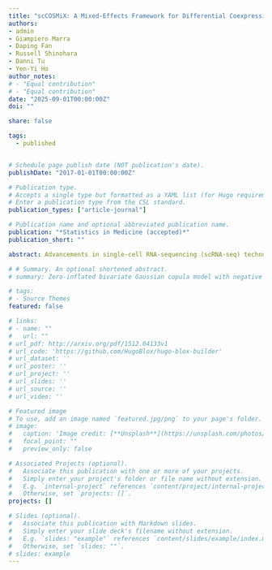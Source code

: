 ```yaml
---
title: "scCOSMiX: A Mixed-Effects Framework for Differential Coexpression and Transcriptional Interactions Modeling in Single-Cell RNA-Seq"
authors:
- admin
- Giampiero Marra
- Daping Fan
- Russell Shinohara
- Danni Tu
- Yen-Yi Ho
author_notes:
# - "Equal contribution"
# - "Equal contribution"
date: "2025-09-01T00:00:00Z"
doi: ""

share: false

tags:
  - published


# Schedule page publish date (NOT publication's date).
publishDate: "2017-01-01T00:00:00Z"

# Publication type.
# Accepts a single type but formatted as a YAML list (for Hugo requirements).
# Enter a publication type from the CSL standard.
publication_types: ["article-journal"]

# Publication name and optional abbreviated publication name.
publication: "*Statistics in Medicine (accepted)*"
publication_short: ""

abstract: Advancements in single-cell RNA-sequencing (scRNA-seq) technologies generate a wealth of gene expression data that provide exciting opportunities for studying gene-gene interactions systematically at individual cell resolution. Genetic interactions within a cell are tightly regulated and often highly dynamic in response to internal cellular signals and external stimuli. Evidence of these dynamic interactions can often be observed in scRNA-seq data by examining conditional co-expression changes. Existing approaches for studying these dynamic interaction changes in scRNA-seq data do not address the multi-subject hierarchical design commonly considered in single-cell experiments. In this paper, we propose a MiXed-effects framework for differential COexpreSsion and transcriptional interaction modeling in Single-Cell RNA-seq (scCOSMiX) to account for the cell-cell correlation from the same individual. The proposed copula-based approach allows the zero-inflation, marginal, and association parameters to be modeled as functions of covariates with subject-level random effects, to enable analyses to be tailored to the data under consideration. A series of simulation analyses were conducted to evaluate and compare the performance of scCOSMiX to other existing approaches. We applied the proposed method to both droplet and plate-based scRNA-seq datasets GSE266919 and GSE108989 to illustrate its applicability across distinct scRNA-seq experimental protocols.

# # Summary. An optional shortened abstract.
# summary: Zero-inflated bivariate Gaussian copula model with negative binomial marginals. Marginal, zero-inflation, and copula association parameters are made functions of covariates and random effects are incorporated to account for cells from multiple patients. 

# tags:
# - Source Themes
featured: false

# links:
# - name: ""
#   url: ""
# url_pdf: http://arxiv.org/pdf/1512.04133v1
# url_code: 'https://github.com/HugoBlox/hugo-blox-builder'
# url_dataset: ''
# url_poster: ''
# url_project: ''
# url_slides: ''
# url_source: ''
# url_video: ''

# Featured image
# To use, add an image named `featured.jpg/png` to your page's folder. 
# image:
#   caption: 'Image credit: [**Unsplash**](https://unsplash.com/photos/jdD8gXaTZsc)'
#   focal_point: ""
#   preview_only: false

# Associated Projects (optional).
#   Associate this publication with one or more of your projects.
#   Simply enter your project's folder or file name without extension.
#   E.g. `internal-project` references `content/project/internal-project/index.md`.
#   Otherwise, set `projects: []`.
projects: []

# Slides (optional).
#   Associate this publication with Markdown slides.
#   Simply enter your slide deck's filename without extension.
#   E.g. `slides: "example"` references `content/slides/example/index.md`.
#   Otherwise, set `slides: ""`.
# slides: example
---
```


<!-- {{% callout note %}}
Click the *Cite* button above to demo the feature to enable visitors to import publication metadata into their reference management software.
{{% /callout %}}

{{% callout note %}}
Create your slides in Markdown - click the *Slides* button to check out the example.
{{% /callout %}}

Add the publication's **full text** or **supplementary notes** here. You can use rich formatting such as including [code, math, and images](https://docs.hugoblox.com/content/writing-markdown-latex/). -->
